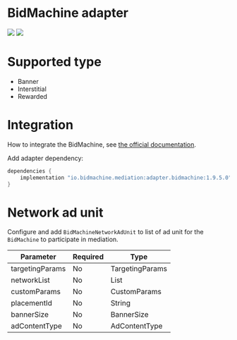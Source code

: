 # BidMachine adapter

[<img src="https://img.shields.io/badge/BidMachine%20version-1.9.5-brightgreen">]()
[<img src="https://img.shields.io/badge/BidMachine%20adapter%20version-1.9.5.0-brightgreen">]()

# Supported type

* Banner
* Interstitial
* Rewarded

# Integration

How to integrate the BidMachine, see [the official documentation](https://docs.bidmachine.io/docs/in-house-mediation).

Add adapter dependency:

```groovy
dependencies {
    implementation "io.bidmachine.mediation:adapter.bidmachine:1.9.5.0"
}
```

# Network ad unit

Configure and add ```BidMachineNetworkAdUnit``` to list of ad unit for the ```BidMachine``` to participate in mediation.

| Parameter       | Required | Type                |
|-----------------|----------|---------------------|
| targetingParams | No       | TargetingParams     |
| networkList     | No       | List<NetworkConfig> |
| customParams    | No       | CustomParams        |
| placementId     | No       | String              |
| bannerSize      | No       | BannerSize          |
| adContentType   | No       | AdContentType       |